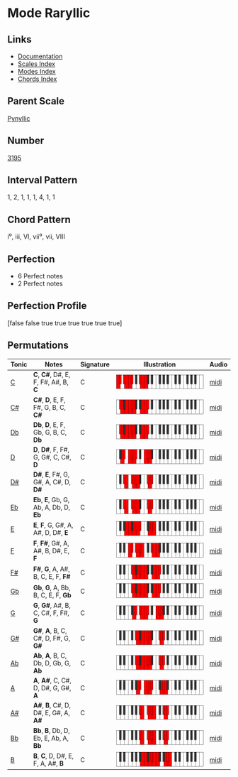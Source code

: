 # Mode Raryllic

## Links

- [Documentation](index.md)
- [Scales Index](Scales.md)
- [Modes Index](Modes.md)
- [Chords Index](Chords.md)

## Parent Scale

[Pynyllic](ScalePynyllic.md)

## Number

[3195](https://ianring.com/musictheory/scales/3195)

## Interval Pattern

1, 2, 1, 1, 1, 4, 1, 1

## Chord Pattern

i⁰, iii, VI, vii⁰, vii, VIII

## Perfection

- 6 Perfect notes
- 2 Perfect notes

## Perfection Profile

[false false true true true true true true]

## Permutations

| Tonic | Notes | Signature | Illustration | Audio |
|-------|-------|-----------|--------------|-------|
| [C](ModeCNaturalRaryllic.md) | **C**, **C#**, D#, E, F, F#, A#, B, **C** | C | ![CNaturalRaryllic](ModeCNaturalRaryllic.png) | [midi](https://github.com/edipermadi/music/blob/main/docs/ModeCNaturalRaryllic.mid?raw=true) |
| [C#](ModeCSharpRaryllic.md) | **C#**, **D**, E, F, F#, G, B, C, **C#** | C | ![CSharpRaryllic](ModeCSharpRaryllic.png) | [midi](https://github.com/edipermadi/music/blob/main/docs/ModeCSharpRaryllic.mid?raw=true) |
| [Db](ModeDFlatRaryllic.md) | **Db**, **D**, E, F, Gb, G, B, C, **Db** | C | ![DFlatRaryllic](ModeDFlatRaryllic.png) | [midi](https://github.com/edipermadi/music/blob/main/docs/ModeDFlatRaryllic.mid?raw=true) |
| [D](ModeDNaturalRaryllic.md) | **D**, **D#**, F, F#, G, G#, C, C#, **D** | C | ![DNaturalRaryllic](ModeDNaturalRaryllic.png) | [midi](https://github.com/edipermadi/music/blob/main/docs/ModeDNaturalRaryllic.mid?raw=true) |
| [D#](ModeDSharpRaryllic.md) | **D#**, **E**, F#, G, G#, A, C#, D, **D#** | C | ![DSharpRaryllic](ModeDSharpRaryllic.png) | [midi](https://github.com/edipermadi/music/blob/main/docs/ModeDSharpRaryllic.mid?raw=true) |
| [Eb](ModeEFlatRaryllic.md) | **Eb**, **E**, Gb, G, Ab, A, Db, D, **Eb** | C | ![EFlatRaryllic](ModeEFlatRaryllic.png) | [midi](https://github.com/edipermadi/music/blob/main/docs/ModeEFlatRaryllic.mid?raw=true) |
| [E](ModeENaturalRaryllic.md) | **E**, **F**, G, G#, A, A#, D, D#, **E** | C | ![ENaturalRaryllic](ModeENaturalRaryllic.png) | [midi](https://github.com/edipermadi/music/blob/main/docs/ModeENaturalRaryllic.mid?raw=true) |
| [F](ModeFNaturalRaryllic.md) | **F**, **F#**, G#, A, A#, B, D#, E, **F** | C | ![FNaturalRaryllic](ModeFNaturalRaryllic.png) | [midi](https://github.com/edipermadi/music/blob/main/docs/ModeFNaturalRaryllic.mid?raw=true) |
| [F#](ModeFSharpRaryllic.md) | **F#**, **G**, A, A#, B, C, E, F, **F#** | C | ![FSharpRaryllic](ModeFSharpRaryllic.png) | [midi](https://github.com/edipermadi/music/blob/main/docs/ModeFSharpRaryllic.mid?raw=true) |
| [Gb](ModeGFlatRaryllic.md) | **Gb**, **G**, A, Bb, B, C, E, F, **Gb** | C | ![GFlatRaryllic](ModeGFlatRaryllic.png) | [midi](https://github.com/edipermadi/music/blob/main/docs/ModeGFlatRaryllic.mid?raw=true) |
| [G](ModeGNaturalRaryllic.md) | **G**, **G#**, A#, B, C, C#, F, F#, **G** | C | ![GNaturalRaryllic](ModeGNaturalRaryllic.png) | [midi](https://github.com/edipermadi/music/blob/main/docs/ModeGNaturalRaryllic.mid?raw=true) |
| [G#](ModeGSharpRaryllic.md) | **G#**, **A**, B, C, C#, D, F#, G, **G#** | C | ![GSharpRaryllic](ModeGSharpRaryllic.png) | [midi](https://github.com/edipermadi/music/blob/main/docs/ModeGSharpRaryllic.mid?raw=true) |
| [Ab](ModeAFlatRaryllic.md) | **Ab**, **A**, B, C, Db, D, Gb, G, **Ab** | C | ![AFlatRaryllic](ModeAFlatRaryllic.png) | [midi](https://github.com/edipermadi/music/blob/main/docs/ModeAFlatRaryllic.mid?raw=true) |
| [A](ModeANaturalRaryllic.md) | **A**, **A#**, C, C#, D, D#, G, G#, **A** | C | ![ANaturalRaryllic](ModeANaturalRaryllic.png) | [midi](https://github.com/edipermadi/music/blob/main/docs/ModeANaturalRaryllic.mid?raw=true) |
| [A#](ModeASharpRaryllic.md) | **A#**, **B**, C#, D, D#, E, G#, A, **A#** | C | ![ASharpRaryllic](ModeASharpRaryllic.png) | [midi](https://github.com/edipermadi/music/blob/main/docs/ModeASharpRaryllic.mid?raw=true) |
| [Bb](ModeBFlatRaryllic.md) | **Bb**, **B**, Db, D, Eb, E, Ab, A, **Bb** | C | ![BFlatRaryllic](ModeBFlatRaryllic.png) | [midi](https://github.com/edipermadi/music/blob/main/docs/ModeBFlatRaryllic.mid?raw=true) |
| [B](ModeBNaturalRaryllic.md) | **B**, **C**, D, D#, E, F, A, A#, **B** | C | ![BNaturalRaryllic](ModeBNaturalRaryllic.png) | [midi](https://github.com/edipermadi/music/blob/main/docs/ModeBNaturalRaryllic.mid?raw=true) |
